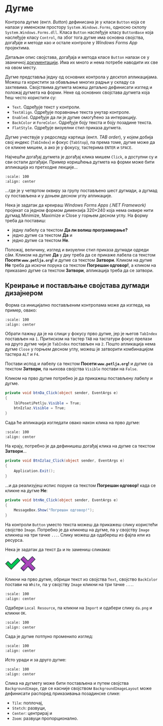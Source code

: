 # Дугме

Контрола дугме (енгл. *Button*) дефинисана је у класи `Button` која се налази у
именском простору `System.Windows.Forms`, односно склопу
`System.Windows.Forms.dll`. Класа `Button` наслеђује класу `ButtonBase` која
наслеђује класу `Control`, па због тога дугме има основна својства, догађаје и
методе као и остале контроле у *Windows Forms App* пројектима.

Детаљан опис својстава, догађаја и метода класе `Button` налази се у званичној
[документацији](https://learn.microsoft.com/en-us/dotnet/api/system.windows.forms.button?view=netframework-4.8).
Има их много и нема потребе наводити их све на овом месту.

Дугме представља једну од основних контрола у десктоп апликацијама. Можеш га
користити за обављање многих радњи у складу са захтевима. Својствима дугмета
можеш детаљно дефинисати изглед и положај дугмета на форми. Неке од основних
својстава дугмета која ћеш често користити су:

* `Text`. Одређује текст у контроли.
* `TextAlign`. Одређује поравнање текста унутар контроле.
* `Enabled`. Одређује да ли је дугме омогућено за интеракцију.
* `BackColor` и `ForeColor`. Одређује боју текста и боју позадине текста.
* `FlatStyle`. Одређује визуелни стил приказа дугмета.

Дугме учествује у редоследу картица (енгл. *TAB order*), у којем добија свој
индекс (`TabIndex`) и фокус (`TabStop`), па према томе, дугме може да се кликне
мишем, а ако је у фокусу, тастерима `ENTER` и `SPACE`.

Најчешћи догађај дугмета је догађај клика мишем `Click`, а доступни су и сви
остали догађаји. Пример коришћења дугмета на форми може бити апликација из
претходне лекције...

```{image} images/labela-primer-upotrebe2.png
:scale: 100
:align: center
```


...где је у четвртом оквиру за групу постављено шест дугмади, а дугмад су
постављена и у доњем десном углу апликације.

Нека је задатак да креираш *Windows Forms Apps (.NET Framework)* пројекат са
једном формом димензија 320×240 која нема оквире нити дугмад Minimize, Maximize
и Close у горњем десном углу. На форму треба да поставиш:

* једну лабелу са текстом **Да ли волиш програмирање?**
* једно дугме са текстом **Да** и
* једно дугме са текстом **Не**.

Положај, величину, изглед и визуелни стил приказа дугмади одреди сâм. Кликом
на дугме **Да** у дну треба да се прикаже лабела са текстом
**Посети `www.petlja.org`!** и дугме са текстом **Затвори**. Кликом на дугме
**Не** треба да искочи порука са текстом **Погрешан одговор!**, а кликом на
приказано дугме са текстом **Затвори**, апликација треба да се затвори.

## Креирање и постављање својстава дугмади дизајнером

Форма са иницијално постављеним контролама може да изгледа, на пример, овако:

```{image} images/button-01.png
:scale: 100
:align: center
```

Обрати пажњу да је на слици у фокусу прво дугме, јер је његов `TabIndex`
постављен на `1`. Притиском на тастер `TAB` на тастатури фокус прелази на друго
дугме чији је `TabIndex` постављен на `2`. Пошто апликација нема дугме `Close`
у горњем десном углу, можеш је затворити комбинацијом тастера `ALT` и `F4`.

Постави испод и лабелу са текстом **Посети `www.petlja.org`!** и дугме са
текстом **Затвори**, па њихова својства `Visible` постави на `False`.

Кликом на прво дугме потребно је да прикажеш постављену лабелу и дугме.

```cs
private void btnDa_Click(object sender, EventArgs e)
{
    lblPosetiPetlju.Visible = True;
    btnIzlaz.Visible = True;
}
```

Сада ће апликација изгледати овако након клика на прво дугме:

```{image} images/button-02.png
:scale: 100
:align: center
```
На крају, потребно је да дефинишеш догађај клика на дугме са текстом
**Затвори**...

```cs
private void BtnIzlaz_Click(object sender, EventArgs e)
{
    Application.Exit();
}
```

...и да реализујеш испис поруке са текстом **Погрешан одговор!** када се кликне
на дугме **Не**:

```cs
private void btnNe_Click(object sender, EventArgs e)
{
    MessageBox.Show("Погрешан одговор!");
}
```

На контроли `Button` уместо текста можеш да прикажеш слику користећи својство
`Image`. Потребно је да кликнеш на дугме, па у својству `Image` кликнеш на
три тачке `...`. Слику можеш да одабереш из фајла или из ресурса.

Нека је задатак да текст `Да` и `Не` замениш сликама:

![Да](./images/da.png)![Не](./images/ne.png)

Кликни на прво дугме, обриши текст из својства `Text`, својство `BackColor`
постави на `White`, па у својству `Image` кликни на три тачке `...`.

```{image} images/panel-1.png
:scale: 100
:align: center
```

Одабери `Local Resource`, па кликни на `Import` и одабери слику `da.png` и
кликни `OK`.

```{image} images/button-03.png
:scale: 100
:align: center
```

Сада је дугме потпуно променило изглед:

```{image} images/button-04.png
:scale: 100
:align: center
```

Исто уради и за друго дугме:

```{image} images/button-05.png
:scale: 100
:align: center
```

Слика на дугмету може бити постављена и путем својства `BackgroundImage`, где
се касније својством `BackgroundImageLayout` може дефинисати распоред
приказивања позадинске слике:

* `Tile`: поплочај,
* `Stetch`: развуци,
* `Center`: центрирај и
* `Zoom`: развуци пропорционално.
